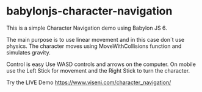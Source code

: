﻿# babylonjs-character-navigation
This is a simple Character Navigation demo using Babylon JS 6.

The main purpose is to use linear movement and in this case don´t use physics.
The character moves using MoveWithCollisions function and simulates gravity.

Control is easy
Use WASD controls and arrows on the computer.
On mobile use the Left Stick for movement and the Right Stick to turn the character.

Try the LIVE Demo
https://www.viseni.com/character_navigation/
